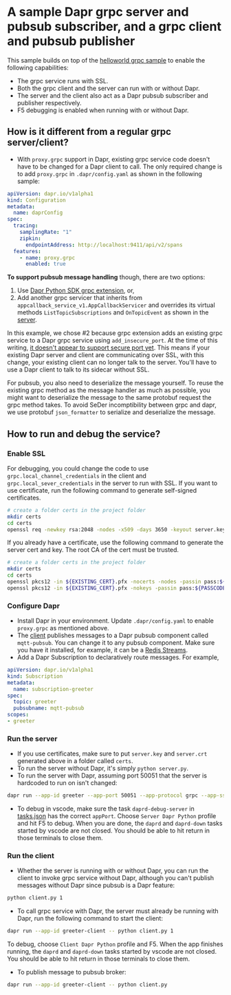 # A sample Dapr grpc server and pubsub subscriber, and a grpc client and pubsub publisher

This sample builds on top of the [helloworld grpc sample](https://github.com/grpc/grpc/tree/master/examples/python/helloworld) to enable the following capabilities:
* The grpc service runs with SSL.
* Both the grpc client and the server can run with or without Dapr.
* The server and the client also act as a Dapr pubsub subscriber and publisher respectively.
* F5 debugging is enabled when running with or without Dapr.

## How is it different from a regular grpc server/client?
* With `proxy.grpc` support in Dapr, existing grpc service code doesn't have to be changed for a Dapr client to call. The only required change is to add `proxy.grpc` in `.dapr/config.yaml` as shown in the following sample:

```yaml
apiVersion: dapr.io/v1alpha1
kind: Configuration
metadata:
  name: daprConfig
spec:
  tracing:
    samplingRate: "1"
    zipkin:
      endpointAddress: http://localhost:9411/api/v2/spans
  features:
    - name: proxy.grpc
      enabled: true
```

__To support pubsub message handling__ though, there are two options:
1. Use [Dapr Python SDK grpc extension](https://github.com/dapr/python-sdk/tree/master/ext/dapr-ext-grpc), or,
2. Add another grpc servicer that inherits from `appcallback_service_v1.AppCallbackServicer` and overrides its virtual methods `ListTopicSubscriptions` and `OnTopicEvent` as shown in the  [server](./server.py).

In this example, we chose #2 because grpc extension adds an existing grpc service to a Dapr grpc service using `add_insecure_port`. At the time of this writing, [it doesn't appear to support secure port yet](https://github.com/dapr/python-sdk/blob/master/ext/dapr-ext-grpc/dapr/ext/grpc/app.py#L61). This means if your existing Dapr server and client are communicating over SSL, with this change, your existing client can no longer talk to the server. You'll have to use a Dapr client to talk to its sidecar without SSL. 

For pubsub, you also need to deserialize the message yourself. To reuse the existing grpc method as the message handler as much as possible, you might want to deserialize the message to the same protobuf request the grpc method takes. To avoid SeDer incomptibility between grpc and dapr, we use protobuf `json_formatter` to serialize and deserialize the message.

## How to run and debug the service?
### Enable SSL
For debugging, you could change the code to use `grpc.local_channel_credentials` in the client and `grpc.local_sever_credentials` in the server to run with SSL. If you want to use certificate, run the following command to generate self-signed certificates.

```bash
# create a folder certs in the project folder
mkdir certs
cd certs
openssl req -newkey rsa:2048 -nodes -x509 -days 3650 -keyout server.key -out server.crt -subj "/CN=contoso.local"
```

If you already have a certificate, use the following command to generate the server cert and key. The root CA of the cert must be trusted.

```bash
# create a folder certs in the project folder
mkdir certs
cd certs
openssl pkcs12 -in ${EXISTING_CERT}.pfx -nocerts -nodes -passin pass:${PASSCODE} | openssl pkcs8 -nocrypt -out server.key
openssl pkcs12 -in ${EXISTING_CERT}.pfx -nokeys -passin pass:${PASSCODE} | openssl x509 -out server.crt
```

### Configure Dapr
* Install Dapr in your environment. Update `.dapr/config.yaml` to enable `proxy.grpc` as mentioned above.
* The [client](./client.py) publishes messages to a Dapr pubsub component called `mqtt-pubsub`. You can change it to any pubsub component. Make sure you have it installed, for example, it can be a [Redis Streams](https://docs.dapr.io/reference/components-reference/supported-pubsub/setup-redis-pubsub/). 
* Add a Dapr Subscription to declaratively route messages. For example, 

```yaml
apiVersion: dapr.io/v1alpha1
kind: Subscription
metadata:
  name: subscription-greeter
spec:
  topic: greeter
  pubsubname: mqtt-pubsub
scopes:
- greeter
```

### Run the server
* If you use certificates, make sure to put `server.key` and `server.crt` generated above in a folder called `certs`.
* To run the server without Dapr, it's simply `python server.py`.
* To run the server with Dapr, assuming port 50051 that the server is hardcoded to run on isn't changed:

```bash
dapr run --app-id greeter --app-port 50051 --app-protocol grpc --app-ssl -- python server.py
```

* To debug in vscode, make sure the task `daprd-debug-server` in [tasks.json](.vscode/tasks.json) has the correct `appPort`. Choose `Server Dapr Python` profile and hit F5 to debug. When you are done, the `daprd` and `daprd-down` tasks started by vscode are not closed. You should be able to hit return in those terminals to close them.


### Run the client
* Whether the server is running with or without Dapr, you can run the client to invoke grpc service without Dapr, although you can't publish messages without Dapr since pubsub is a Dapr feature:

```bash
python client.py 1
```


* To call grpc service with Dapr, the server must already be running with Dapr, run the following command to start the client:

```bash
dapr run --app-id greeter-client -- python client.py 1 
```

To debug, choose `Client Dapr Python` profile and F5. When the app finishes running, the `daprd` and `daprd-down` tasks started by vscode are not closed. You should be able to hit return in those terminals to close them. 

* To publish message to pubsub broker:

```bash
dapr run --app-id greeter-client -- python client.py 
```
